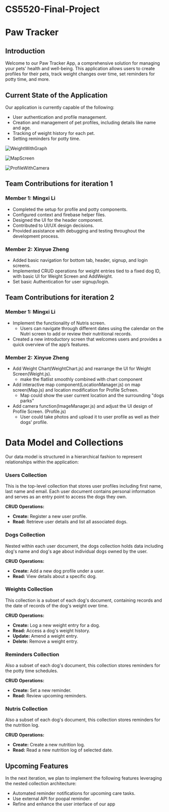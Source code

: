 # CS5520-Final-Project

# Paw Tracker

## Introduction

Welcome to our Paw Tracker App, a comprehensive solution for managing your pets' health and well-being. This application allows users to create profiles for their pets, track weight changes over time, set reminders for potty time, and more.

## Current State of the Application

Our application is currently capable of the following:

- User authentication and profile management.
- Creation and management of pet profiles, including details like name and age.
- Tracking of weight history for each pet.
- Setting reminders for potty time.

![WeightWithGraph](/PawsTracker/assets/weightwithgraph.PNG)

![MapScreen](/PawsTracker/assets/map.PNG)

![ProfileWithCamera](/PawsTracker/assets/profilewithcamera.PNG)

## Team Contributions for iteration 1

### Member 1: Mingxi Li

- Completed the setup for profile and potty components.
- Configured context and firebase helper files.
- Designed the UI for the header component.
- Contributed to UI/UX design decisions.
- Provided assistance with debugging and testing throughout the development process.

### Member 2: Xinyue Zheng

- Added basic navigation for bottom tab, header, signup, and login screens.
- Implemented CRUD operations for weight entries tied to a fixed dog ID, with basic UI for Weight Screen and AddWeight.
- Set basic Authentication for user signup/login.

## Team Contributions for iteration 2

### Member 1: Mingxi Li

- Implement the functionality of Nutris screen. 
  - Users can navigate through different dates using the calendar on the Nutri screen to add or review their nutritional records.
-  Created a new introductory screen that welcomes users and provides a quick overview of the app’s features.

### Member 2: Xinyue Zheng

- Add Weight Chart(WeightChart.js) and rearrange the UI for Weight Screen(Weight.js).
  - make the flatlist smoothly combined with chart component
- Add interactive map component(LocationManager.js) on map screen(Map.js) and location modification for Profile Scfreen.
  - Map could show the user current location and the surrounding "dogs parks"
- Add camera function(ImageManager.js) and adjust the UI design of Profile Screen. (Profile.js)
  - User could take photos and upload it to user profile as well as their dogs' profile.

# Data Model and Collections

Our data model is structured in a hierarchical fashion to represent relationships within the application:

### Users Collection

This is the top-level collection that stores user profiles including first name, last name and email. Each user document contains personal information and serves as an entry point to access the dogs they own.

**CRUD Operations:**

- **Create:** Register a new user profile.
- **Read:** Retrieve user details and list all associated dogs.

### Dogs Collection

Nested within each user document, the dogs collection holds data including dog's name and dog's age about individual dogs owned by the user.

**CRUD Operations:**

- **Create:** Add a new dog profile under a user.
- **Read:** View details about a specific dog.

### Weights Collection

This collection is a subset of each dog's document, containing records and the date of records of the dog's weight over time.

**CRUD Operations:**

- **Create:** Log a new weight entry for a dog.
- **Read:** Access a dog's weight history.
- **Update:** Amend a weight entry.
- **Delete:** Remove a weight entry.

### Reminders Collection

Also a subset of each dog's document, this collection stores reminders for the potty time schedules.

**CRUD Operations:**

- **Create:** Set a new reminder.
- **Read:** Review upcoming reminders.

### Nutris Collection

Also a subset of each dog's document, this collection stores reminders for the nutrition log.

**CRUD Operations:**

- **Create:** Create a new nutrition log.
- **Read:** Read a new nutrition log of selected date.

## Upcoming Features

In the next iteration, we plan to implement the following features leveraging the nested collection architecture:

- Automated reminder notifications for upcoming care tasks.
- Use external API for poopal reminder.
- Refine and enhance the user interface of our app

